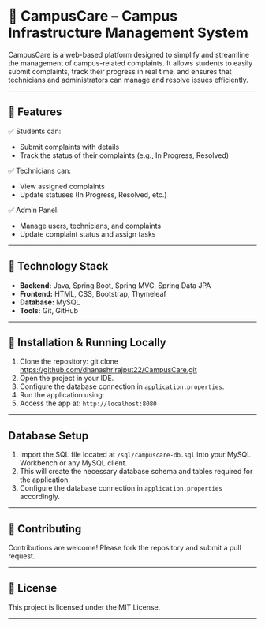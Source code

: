 # 📌 CampusCare – Campus Infrastructure Management System

CampusCare is a web-based platform designed to simplify and streamline the management of campus-related complaints. It allows students to easily submit complaints, track their progress in real time, and ensures that technicians and administrators can manage and resolve issues efficiently.

---

## 🚀 Features

✅ Students can:
- Submit complaints with details
- Track the status of their complaints (e.g., In Progress, Resolved)
  
✅ Technicians can:
- View assigned complaints
- Update statuses (In Progress, Resolved, etc.)
  
✅ Admin Panel:
- Manage users, technicians, and complaints
- Update complaint status and assign tasks

---

## 🔧 Technology Stack

- **Backend:** Java, Spring Boot, Spring MVC, Spring Data JPA
- **Frontend:** HTML, CSS, Bootstrap, Thymeleaf
- **Database:** MySQL
- **Tools:** Git, GitHub

---

## 📂 Installation & Running Locally

1. Clone the repository:
git clone https://github.com/dhanashrirajput22/CampusCare.git
2. Open the project in your IDE.
3. Configure the database connection in `application.properties`.
4. Run the application using:
5. Access the app at: `http://localhost:8080`

---

## Database Setup

1. Import the SQL file located at `/sql/campuscare-db.sql` into your MySQL Workbench or any MySQL client.
2. This will create the necessary database schema and tables required for the application.
3. Configure the database connection in `application.properties` accordingly.

---

## 🤝 Contributing

Contributions are welcome! Please fork the repository and submit a pull request.

---

## 📄 License

This project is licensed under the MIT License.

---

